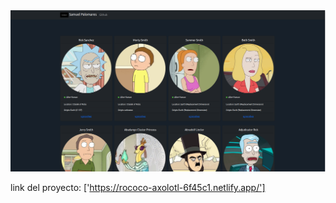 <img src="./lazyLaoding.png" alt="imagen iluntrativa de la pagina"/>

link del proyecto: ['https://rococo-axolotl-6f45c1.netlify.app/']
